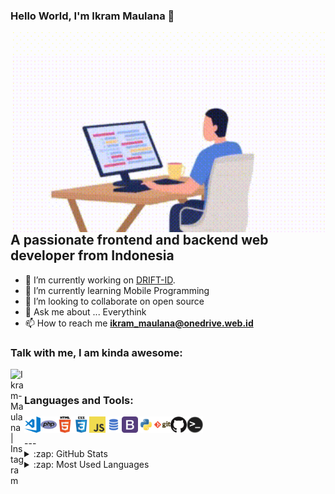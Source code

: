 ### Hello World, I'm Ikram Maulana  👋

<img align="right" alt="GIF" src="https://github.com/Ikram-Maulana/Ikram-Maulana/blob/master/code.gif?raw=true" width="500" height="320" />

## A passionate frontend and backend web developer from Indonesia
- 🔭 I’m currently working on [DRIFT-ID](https://github.com/DRIFT-ID/drift).
- 🌱 I’m currently learning Mobile Programming
- 👯 I’m looking to collaborate on open source
- 💬 Ask me about ... Everythink
- 📫 How to reach me **ikram_maulana@onedrive.web.id**

### Talk with me, I am kinda awesome:
[<img align="left" alt="Ikram-Maulana | Instagram" width="22px" src="https://cdn.jsdelivr.net/npm/simple-icons@3.0.1/icons/instagram.svg" />](https://instagram.com/ikram_maulana)

<br />

### Languages and Tools:

[<img align="left" alt="Visual Studio Code" width="26px" src="https://raw.githubusercontent.com/github/explore/80688e429a7d4ef2fca1e82350fe8e3517d3494d/topics/visual-studio-code/visual-studio-code.png" />][instagram]
[<img align="left" alt="PHP" width="26px" src="https://raw.githubusercontent.com/github/explore/80688e429a7d4ef2fca1e82350fe8e3517d3494d/topics/php/php.png" />][instagram]
[<img align="left" alt="HTML5" width="26px" src="https://raw.githubusercontent.com/github/explore/80688e429a7d4ef2fca1e82350fe8e3517d3494d/topics/html/html.png" />][instagram]
[<img align="left" alt="CSS3" width="26px" src="https://raw.githubusercontent.com/github/explore/80688e429a7d4ef2fca1e82350fe8e3517d3494d/topics/css/css.png" />][instagram]
[<img align="left" alt="JavaScript" width="26px" src="https://raw.githubusercontent.com/github/explore/80688e429a7d4ef2fca1e82350fe8e3517d3494d/topics/javascript/javascript.png" />][instagram]
[<img align="left" alt="SQL" width="26px" src="https://raw.githubusercontent.com/github/explore/80688e429a7d4ef2fca1e82350fe8e3517d3494d/topics/sql/sql.png" />][instagram]
[<img align="left" alt="Bootstrap" width="26px" src="https://raw.githubusercontent.com/github/explore/80688e429a7d4ef2fca1e82350fe8e3517d3494d/topics/bootstrap/bootstrap.png" />][instagram]
[<img align="left" alt="python" width="26px" src="https://raw.githubusercontent.com/github/explore/80688e429a7d4ef2fca1e82350fe8e3517d3494d/topics/python/python.png" />][instagram]
[<img align="left" alt="Git" width="26px" src="https://raw.githubusercontent.com/github/explore/80688e429a7d4ef2fca1e82350fe8e3517d3494d/topics/git/git.png" />][instagram]
[<img align="left" alt="GitHub" width="26px" src="https://raw.githubusercontent.com/github/explore/78df643247d429f6cc873026c0622819ad797942/topics/github/github.png" />][instagram]
[<img align="left" alt="Terminal" width="26px" src="https://raw.githubusercontent.com/github/explore/80688e429a7d4ef2fca1e82350fe8e3517d3494d/topics/terminal/terminal.png" />][instagram]

<br />
<br />
---

<details>
  <summary>:zap: GitHub Stats</summary>

  <img align="left" alt="Ikram-Maulana GitHub Stats" src="https://github-readme-stats.vercel.app/api?username=Ikram-Maulana&show_icons=true&hide_border=true" />

</details>

<details>
  <summary>:zap: Most Used Languages</summary>

<img align="left" alt="Ikram Maulana GitHub Top Languages" src="https://github-readme-stats.vercel.app/api/top-langs/?username=ikram-maulana" />

</details>

[instagram]: https://instagram.com/ikram_maulana
